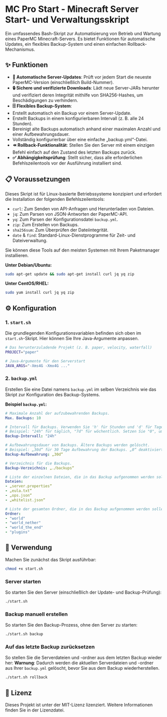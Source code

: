 # MC Pro Start - Minecraft Server Start- und Verwaltungsskript

Ein umfassendes Bash-Skript zur Automatisierung von Betrieb und Wartung eines PaperMC Minecraft-Servers. Es bietet Funktionen für automatische Updates, ein flexibles Backup-System und einen einfachen Rollback-Mechanismus.

## ✨ Funktionen

- **🚀 Automatische Server-Updates**: Prüft vor jedem Start die neueste PaperMC-Version (einschließlich Build-Nummer).
- **🔒 Sichere und verifizierte Downloads**: Lädt neue Server-JARs herunter und verifiziert deren Integrität mithilfe von SHA256-Hashes, um Beschädigungen zu verhindern.
- **🗄️ Flexibles Backup-System**:
- Erstellt automatisch ein Backup vor einem Server-Update.
- Erstellt Backups in einem konfigurierbaren Intervall (z. B. alle 24 Stunden).
- Bereinigt alte Backups automatisch anhand einer maximalen Anzahl und einer Aufbewahrungsdauer.
- Vollständig konfigurierbar über eine einfache „backup.yml“-Datei.
- **⏪ Rollback-Funktionalität**: Stellen Sie den Server mit einem einzigen Befehl einfach auf den Zustand des letzten Backups zurück.
- **✅ Abhängigkeitsprüfung**: Stellt sicher, dass alle erforderlichen Befehlszeilentools vor der Ausführung installiert sind.

## 📋 Voraussetzungen

Dieses Skript ist für Linux-basierte Betriebssysteme konzipiert und erfordert die Installation der folgenden Befehlszeilentools:

- `curl`: Zum Senden von API-Anfragen und Herunterladen von Dateien.
- `jq`: Zum Parsen von JSON-Antworten der PaperMC-API.
- `yq`: Zum Parsen der Konfigurationsdatei `backup.yml`.
- `zip`: Zum Erstellen von Backups.
- `sha256sum`: Zum Überprüfen der Dateiintegrität.
- `date` & `find`: Standard-Linux-Dienstprogramme für Zeit- und Dateiverwaltung.

Sie können diese Tools auf den meisten Systemen mit Ihrem Paketmanager installieren.

**Unter Debian/Ubuntu:**
```bash
sudo apt-get update && sudo apt-get install curl jq yq zip
```

**Unter CentOS/RHEL:**
```bash
sudo yum install curl jq yq zip
```

## ⚙️ Konfiguration

### 1. `start.sh`

Die grundlegenden Konfigurationsvariablen befinden sich oben im `start.sh`-Skript. Hier können Sie Ihre Java-Argumente anpassen.

```bash
# Das herunterzuladende Projekt (z. B. paper, velocity, waterfall)
PROJECT="paper"

# Java-Argumente für den Serverstart
JAVA_ARGS="-Xms4G -Xmx4G ..."
```

### 2. `backup.yml`

Erstellen Sie eine Datei namens `backup.yml` im selben Verzeichnis wie das Skript zur Konfiguration des Backup-Systems.

**Beispiel `backup.yml`:**
```yaml
# Maximale Anzahl der aufzubewahrenden Backups.
Max. Backups: 10

# Intervall für Backups. Verwenden Sie 'h' für Stunden und 'd' für Tage.
# Beispiel: "24h" für täglich, "7d" für wöchentlich. Setzen Sie "0", um Intervall-Backups zu deaktivieren.
Backup-Intervall: "24h"

# Aufbewahrungsdauer von Backups. Ältere Backups werden gelöscht.
# Beispiel: „30d“ für 30 Tage Aufbewahrung der Backups. „0“ deaktiviert die Aufbewahrungsrichtlinie.
Backup-Aufbewahrung: „30d“

# Verzeichnis für die Backups.
Backup-Verzeichnis: „./backups“

# Liste der einzelnen Dateien, die in das Backup aufgenommen werden sollen.
Dateien:
- „server.properties“
- „eula.txt“
- „ops.json“
- „whitelist.json“

# Liste der gesamten Ordner, die in das Backup aufgenommen werden sollen.
Ordner:
- "world"
- "world_nether"
- "world_the_end"
- "plugins"
```

## 🚀 Verwendung

Machen Sie zunächst das Skript ausführbar:
```bash
chmod +x start.sh
```

### Server starten

So starten Sie den Server (einschließlich der Update- und Backup-Prüfung):
```bash
./start.sh
```

### Backup manuell erstellen

So starten Sie den Backup-Prozess, ohne den Server zu starten:
```bash
./start.sh backup
```

### Auf das letzte Backup zurücksetzen

So stellen Sie die Serverdateien und -ordner aus dem letzten Backup wieder her:
**Warnung**: Dadurch werden die aktuellen Serverdateien und -ordner aus Ihrer `backup.yml` gelöscht, bevor Sie aus dem Backup wiederherstellen.

```bash
./start.sh rollback
```

## 📄 Lizenz

Dieses Projekt ist unter der MIT-Lizenz lizenziert. Weitere Informationen finden Sie in der Lizenzdatei.
